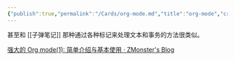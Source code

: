 ```yaml
---
{"publish":true,"permalink":"/Cards/org-mode.md","title":"org-mode","created":"2022-06-09","modified":"2023-03-14","published":"2025-07-10T22:30:09.554+08:00","cssclasses":""}
---
```



甚至和 [[子弹笔记]] 那种通过各种标记来处理文本和事务的方法很类似。

[强大的 Org mode(1): 简单介绍与基本使用 · ZMonster's Blog](cubox://card?id=ff80808181224c150181234688f944cd)